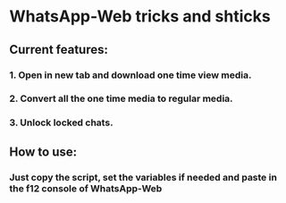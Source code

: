 # WhatsApp-Web tricks and shticks

## Current features:

### 1. Open in new tab and download one time view media.
### 2. Convert all the one time media to regular media.
### 3. Unlock locked chats.

## How to use:

### Just copy the script, set the variables if needed and paste in the f12 console of WhatsApp-Web
